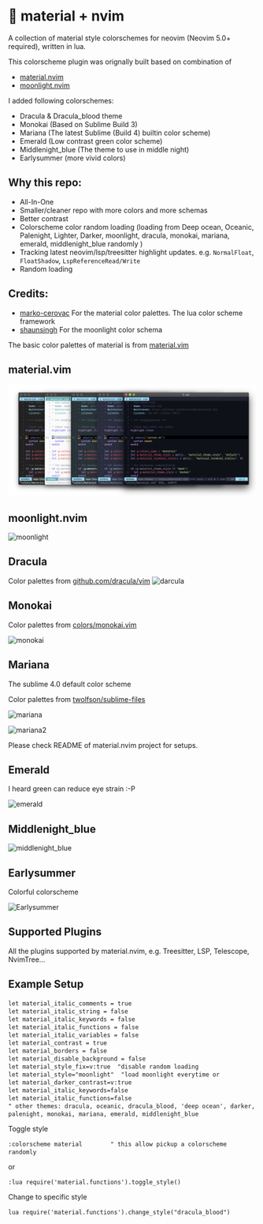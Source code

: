 # 🌊 material + nvim

A collection of material style colorschemes for neovim (Neovim 5.0+ required), written in lua.

This colorscheme plugin was orignally built based on combination of
- [material.nvim](https://github.com/marko-cerovac/material.nvim)
- [moonlight.nvim](https://github.com/shaunsingh/moonlight.nvim)

I added following colorschemes:
- Dracula & Dracula_blood theme
- Monokai (Based on Sublime Build 3)
- Mariana (The latest Sublime (Build 4) builtin color scheme)
- Emerald (Low contrast green color scheme)
- Middlenight_blue (The theme to use in middle night)
- Earlysummer (more vivid colors)

## Why this repo:
- All-In-One
- Smaller/cleaner repo with more colors and more schemas
- Better contrast
- Colorscheme color random loading  (loading from Deep ocean, Oceanic, Palenight, Lighter, Darker, moonlight, dracula,
monokai, mariana, emerald, middlenight_blue randomly )
- Tracking latest neovim/lsp/treesitter highlight updates. e.g. `NormalFloat`, `FloatShadow`, `LspReferenceRead/Write`
- Random loading

## Credits:
- [marko-cerovac](https://github.com/marko-cerovac) For the material color palettes. The lua color scheme framework
- [shaunsingh](https://github.com/shaunsingh)  For the moonlight color schema

The basic color palettes of material is from [material.vim](https://github.com/kaicataldo/material.vim)

## material.vim

![material.vim](https://raw.githubusercontent.com/kaicataldo/material.vim/main/screenshots/material-all-variants.png)

## moonlight.nvim
![moonlight](https://user-images.githubusercontent.com/71196912/117904602-a3a55e00-b29f-11eb-9fc0-ab585eafb46e.png)

## Dracula

Color palettes from [github.com/dracula/vim](https://github.com/dracula/vim)
![darcula](https://user-images.githubusercontent.com/1681295/119607837-61038a00-be38-11eb-99b0-48fa7118044f.jpg)

## Monokai
Color palettes from [colors/monokai.vim](https://github.com/crusoexia/vim-monokai)


![monokai](https://user-images.githubusercontent.com/1681295/119609635-3ff06880-be3b-11eb-9394-00ca016abe0b.png)


## Mariana
The sublime 4.0 default color scheme

Color palettes from [twolfson/sublime-files](https://github.com/twolfson/sublime-files/blob/master/Packages/Color%20Scheme%20-%20Default/Mariana.sublime-color-scheme)

![mariana](https://preview.redd.it/efzsm1gf0n171.jpg?width=1520&format=pjpg&auto=webp&s=aafb09e752f7fdc9afe3a3a13d069fda2eddc06d)

![mariana2](https://user-images.githubusercontent.com/1681295/119898862-b600e680-bf85-11eb-84c1-727e5add5a18.jpg)


Please check README of material.nvim project for setups.

## Emerald

I heard green can reduce eye strain :-P

![emerald](https://user-images.githubusercontent.com/1681295/125885744-b19b33e7-cb7c-452c-9def-9a1c4db59603.jpg)

## Middlenight_blue

![middlenight_blue](https://user-images.githubusercontent.com/1681295/125889413-ad5e4b35-d274-4b6d-a8d2-a074628c0d93.jpg)

## Earlysummer

Colorful colorscheme

![Earlysummer](https://user-images.githubusercontent.com/1681295/132972253-45584b1f-d2f1-46f1-a9f7-f1d5bf89ec64.jpg)

## Supported Plugins

All the plugins supported by material.nvim, e.g. Treesitter, LSP, Telescope, NvimTree...

## Example Setup
```vim
let material_italic_comments = true
let material_italic_string = false
let material_italic_keywords = false
let material_italic_functions = false
let material_italic_variables = false
let material_contrast = true
let material_borders = false
let material_disable_background = false
let material_style_fix=v:true  "disable random loading
let material_style="moonlight"  "load moonlight everytime or
let material_darker_contrast=v:true
let material_italic_keywords=false
let material_italic_functions=false
" other themes: dracula, oceanic, dracula_blood, 'deep ocean', darker, palenight, monokai, mariana, emerald, middlenight_blue
```

Toggle style

```
:colorscheme material        " this allow pickup a colorscheme randomly
```

or

```
:lua require('material.functions').toggle_style()
```

Change to specific style

```
lua require('material.functions').change_style("dracula_blood")
```

